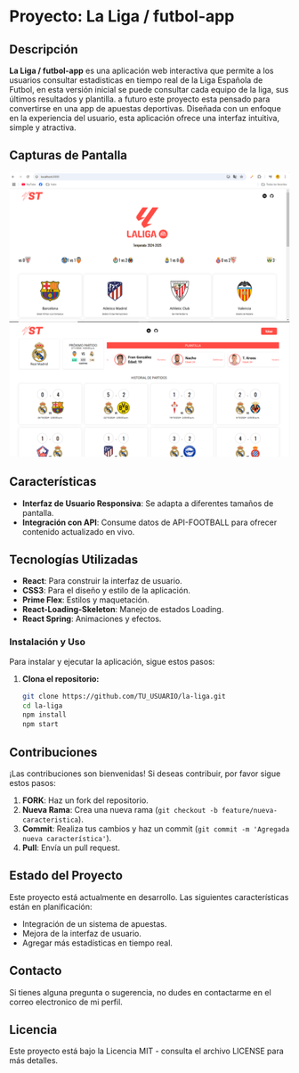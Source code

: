# Proyecto: **La Liga / futbol-app**

## Descripción
**La Liga / futbol-app** es una aplicación web interactiva que permite a los usuarios consultar estadisticas en tiempo real de la Liga Española de Futbol, en esta versión inicial se puede consultar cada equipo de la liga, sus últimos resultados y plantilla. a futuro este proyecto esta pensado para convertirse en una app de apuestas deportivas. 
Diseñada con un enfoque en la experiencia del usuario, esta aplicación ofrece una interfaz intuitiva, simple y atractiva.

## Capturas de Pantalla
![Pantalla Principal](public/readme/home.png)
![Detalles del Equipo](public/readme/details.png)

## Características
- **Interfaz de Usuario Responsiva**: Se adapta a diferentes tamaños de pantalla.
- **Integración con API**: Consume datos de API-FOOTBALL para ofrecer contenido actualizado en vivo.

## Tecnologías Utilizadas
- **React**: Para construir la interfaz de usuario.
- **CSS3**: Para el diseño y estilo de la aplicación.
- **Prime Flex**: Estilos y maquetación.
- **React-Loading-Skeleton**: Manejo de estados Loading.
- **React Spring**: Animaciones y efectos.

### Instalación y Uso
Para instalar y ejecutar la aplicación, sigue estos pasos:

1. **Clona el repositorio:**
   ```bash
   git clone https://github.com/TU_USUARIO/la-liga.git
   cd la-liga
   npm install
   npm start

## Contribuciones
¡Las contribuciones son bienvenidas! Si deseas contribuir, por favor sigue estos pasos:
1. **FORK**: Haz un fork del repositorio.
2. **Nueva Rama**: Crea una nueva rama (`git checkout -b feature/nueva-caracteristica`).
3. **Commit**: Realiza tus cambios y haz un commit (`git commit -m 'Agregada nueva característica'`).
4. **Pull**: Envía un pull request.

## Estado del Proyecto
Este proyecto está actualmente en desarrollo. Las siguientes características están en planificación:

- Integración de un sistema de apuestas.
- Mejora de la interfaz de usuario.
- Agregar más estadísticas en tiempo real.

## Contacto
Si tienes alguna pregunta o sugerencia, no dudes en contactarme en el correo electronico de mi perfil.

## Licencia
Este proyecto está bajo la Licencia MIT - consulta el archivo LICENSE para más detalles.